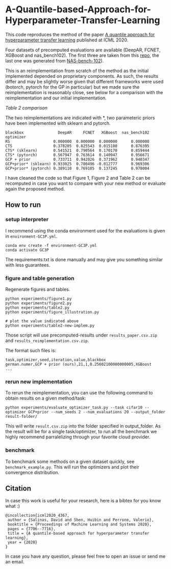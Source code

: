 # A-Quantile-based-Approach-for-Hyperparameter-Transfer-Learning

This code reproduces the method of the paper 
[A quantile approach for hyperparameter transfer learning](https://icml.cc/virtual/2020/poster/6483) published at 
ICML 2020. 

Four datasets of precomputed evaluations are available (DeepAR, FCNET, XGBoost and nas_bench102). The first three 
 are taken from this [repo](https://github.com/icdishb/hyperparameter-transfer-learning-evaluations), the last 
 one was generated from [NAS-bench-102](https://github.com/Debrove/NAS-Projects)).

This is an reimplementation from scratch of the method as the initial implemented depended on proprietary components. 
As such, the results differ and may be slightly worse given that different frameworks were used (botorch,
 pytorch for the GP in particular) but we made sure the reimplementation is reasonably close, see below for a 
 comparison with the reimplementation and our initial implementation.
 
*Table 2 comparison*

The two reimplementations are indicated with \*, two parameteric priors have been implemented with sklearn and pytorch.

```
blackbox               DeepAR     FCNET   XGBoost  nas_bench102
optimizer                                                      
RS                   0.000000  0.000000  0.000000      0.000000
CTS                  0.378205  0.825543  0.015180      0.876395
CTS* (sklearn)       0.541521  0.790564  0.170170      0.859444
CTS* (pytorch)       0.567947  0.763614  0.140947      0.956671
GCP + prior          0.733711  0.942026  0.371962      0.940347
GCP+prior* (sklearn) 0.933025  0.780496 -0.012777      0.969306
GCP+prior* (pytorch) 0.389110  0.769105  0.137245      0.978004
```

I have cleaned the code so that Figure 1, Figure 2 and Table 2 can be recomputed in case you want to compare with your 
new method or evaluate again the proposed method.  

## How to run

### setup interpreter

I recommend using the conda environment used for the evaluations is given in `environment-GC3P.yml`.
```
conda env create -f environment-GC3P.yml
conda activate GC3P
```

The requirements.txt is done manually and may give you something similar with less guarantees.

### figure and table generation

Regenerate figures and tables.
```
python experiments/figure1.py
python experiments/figure2.py
python experiments/table2.py
python experiments/figure_illustration.py

# plot the value indicated above
python experiments/table2-new-implem.py
```

Those script will use precomputed-results under `results_paper.csv.zip` and `results_reimplementation.csv.zip`.

The format such files is:

```
task,optimizer,seed,iteration,value,blackbox
german.numer,GCP + prior (ours),21,1,0.25602100000000005,XGBoost
...
```

### rerun new implementation

To rerun the reimplementation, you can use the following command to obtain results on a given method/task: 
```  
python experiments/evaluate_optimizer_task.py --task cifar10 --optimizer GCP+prior --num_seeds 2 --num_evaluations 20 --output_folder result-folder/
```

This will write `result.csv.zip` into the folder specified in output_folder.
As the result will be for a single task/optimizer, to run all the benchmark we highly recommend parralelizing through
your favorite cloud provider.


### benchmark 

To benchmark some methods on a given dataset quickly, see `benchmark_example.py`. This will run the optimizers
and plot their convergence distribution.


## Citation

In case this work is useful for your research, here is a bibtex for you know what :)

```
@incollection{icml2020_4367,
 author = {Salinas, David and Shen, Huibin and Perrone, Valerio},
 booktitle = {Proceedings of Machine Learning and Systems 2020},
 pages = {7706--7716},
 title = {A quantile-based approach for hyperparameter transfer learning},
 year = {2020}
}
```


In case you have any question, please feel free to open an issue or send me an email.


